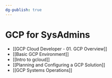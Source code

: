 ```yaml
---
dg-publish: true
---
```

# GCP for SysAdmins

 - [[GCP Cloud Developer - 01. GCP Overview]]
 - [[Basic GCP Environment]]
 - [[Intro to gcloud]]
 - [[Planning and Configuring a GCP Solution]]
 - [[GCP Systems Operations]]